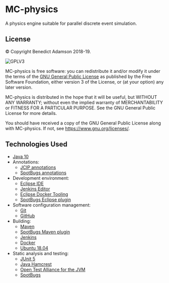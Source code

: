 # MC-physics
A physics engine suitable for parallel discrete event simulation.

## License

© Copyright Benedict Adamson 2018-19.
 
![GPLV3](https://www.gnu.org/graphics/gplv3-with-text-136x68.png)

MC-physics is free software: you can redistribute it and/or modify
it under the terms of the
[GNU General Public License](https://www.gnu.org/licenses/gpl.html)
as published by the Free Software Foundation, either version 3 of the License, or
(at your option) any later version.

MC-physics is distributed in the hope that it will be useful,
but WITHOUT ANY WARRANTY; without even the implied warranty of
MERCHANTABILITY or FITNESS FOR A PARTICULAR PURPOSE.  See the
GNU General Public License for more details.

You should have received a copy of the GNU General Public License
along with MC-physics.  If not, see <https://www.gnu.org/licenses/>.


## Technologies Used

* [Java 10](https://docs.oracle.com/javase/10/)
* Annotations:
    * [JCIP annotations](http://jcip.net/annotations/doc/net/jcip/annotations/package-summary.html)
    * [SpotBugs annotations](https://javadoc.io/doc/com.github.spotbugs/spotbugs-annotations/3.1.8)
* Development environment:
    * [Eclipse IDE](https://www.eclipse.org/ide/)
    * [Jenkins Editor](https://github.com/de-jcup/eclipse-jenkins-editor)
    * [Eclipse Docker Tooling](https://marketplace.eclipse.org/content/eclipse-docker-tooling)
    * [SpotBugs Eclipse plugin](https://marketplace.eclipse.org/content/spotbugs-eclipse-plugin)
* Software configuration management:
     * [Git](https://git-scm.com/)
     * [GitHub](https://github.com)
* Building:
    * [Maven](https://maven.apache.org/)
    * [SpotBugs Maven plugin](https://spotbugs.github.io/spotbugs-maven-plugin/index.html)
    * [Jenkins](https://jenkins.io/)
    * [Docker](https://www.docker.com/)
    * [Ubuntu 18.04](http://releases.ubuntu.com/18.04/)
* Static analysis and testing:
    * [JUnit 5](https://junit.org/junit5/)
    * [Java Hamcrest](http://hamcrest.org/JavaHamcrest/)
    * [Open Test Alliance for the JVM](https://github.com/ota4j-team/opentest4j)
    * [SpotBugs](https://spotbugs.github.io/)
